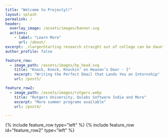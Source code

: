 ```yaml
---
title: "Welcome to Projectyl!"
layout: splash
permalink: /
header:
  overlay_image: /assets/images/banner.svg
  actions:
    - label: "Learn More"
      url: /about/
excerpt: _<large>Starting research straight out of college can be daunting - we are here to make it easier.</large>_
author_profile: false

feature_row:
  - image_path: /assets/images/hp_head.svg
    title: "Knock, Knock, Knockin’ on Heaven’s Door - I"
    excerpt: "Writing the Perfect Email that Lands You an Internship"
    url: /post5/

feature_row2:
  - image_path: /assets/images/rutgers.webp
    title: "Rutgers University, Qulabs Software India and More"
    excerpt: "More summer programs available"
    url: /post4/

---
```


{% include feature_row type="left" %}
{% include feature_row id="feature_row2" type="left" %}

